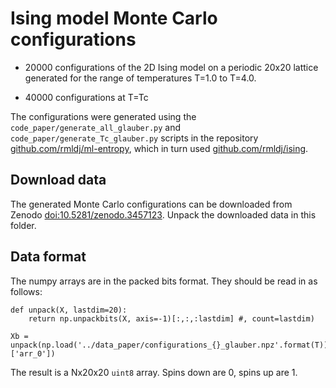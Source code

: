 # Ising model Monte Carlo configurations

* 20000 configurations of the 2D Ising model on a periodic 20x20 lattice generated for the range of temperatures T=1.0 to T=4.0.

* 40000 configurations at T=Tc

The configurations were generated using the `code_paper/generate_all_glauber.py` and `code_paper/generate_Tc_glauber.py` scripts in the repository [github.com/rmldj/ml-entropy](https://github.com/rmldj/ml-entropy), which in turn used [github.com/rmldj/ising](https://github.com/rmldj/ising).

## Download data

The generated Monte Carlo configurations can be downloaded from Zenodo [doi:10.5281/zenodo.3457123](https://doi.org/10.5281/zenodo.3457123).
Unpack the downloaded data in this folder.


## Data format

The numpy arrays are in the packed bits format. They should be read in as follows:
```
def unpack(X, lastdim=20):
    return np.unpackbits(X, axis=-1)[:,:,:lastdim] #, count=lastdim)

Xb = unpack(np.load('../data_paper/configurations_{}_glauber.npz'.format(T))['arr_0'])
```

The result is a Nx20x20 `uint8` array. Spins down are 0, spins up are 1. 




